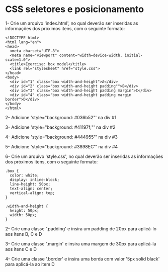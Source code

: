 # CSS seletores e posicionamento

1- Crie um arquivo 'index.html', no qual deverão ser inseridas as informações dos próximos itens, com o seguinte formato:

    <!DOCTYPE html>
    <html lang="en">
    <head>
      <meta charset="UTF-8">
      <meta name="viewport" content="width=device-width, initial-scale=1.0">
      <title>Exercise: box model</title>
      <link rel="stylesheet" href="style.css">
    </head>
    <body>
      <div id="1" class="box width-and-height">A</div>
      <div id="2" class="box width-and-height padding"">B</div>
      <div id="3" class="box width-and-height padding margin">C</div>
      <div id="4" class="box width-and-height padding margin border">D</div>
    </body>
    </html>

2- Adicione 'style="background: #036b52"' na div #1

3- Adicione 'style="background: #41197f;"' na div #2

4- Adicione 'style="background: #444955"' na div #3

5- Adicione 'style="background: #3898EC"' na div #4

6- Crie um arquivo 'style.css', no qual deverão ser inseridas as informações dos próximos itens, com o seguinte formato:

    .box {
      color: white;
      display: inline-block;
      line-height: 50px;
      text-align: center;
      vertical-align: top;
    }

    .width-and-height {
      height: 50px;
      width: 50px;
    }

2- Crie uma classe '.padding' e insira um padding de 20px para aplicá-lo aos itens B, C e D 

3- Crie uma classe '.margin' e insira uma margem de 30px para aplicá-la aos itens C e D

4- Crie uma classe '.border' e insira uma borda com valor '5px solid black' para aplicá-la ao item D
